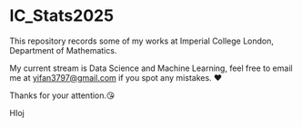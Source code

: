 # IC_Stats2025
This repository records some of my works at Imperial College London, Department of Mathematics. 

My current stream is Data Science and Machine Learning, feel free to email me at yifan3797@gmail.com if you spot any mistakes. ❤️

Thanks for your attention.😘

HIoj


 
